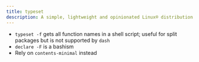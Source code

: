 ```yaml
---
title: typeset
description: A simple, lightweight and opinionated Linux® distribution based on musl libc and toybox
---
```


- `typeset -f` gets all function names in a shell script; useful for split packages but is not supported by `dash`
- `declare -F` is a bashism
- Rely on `contents-minimal` instead
